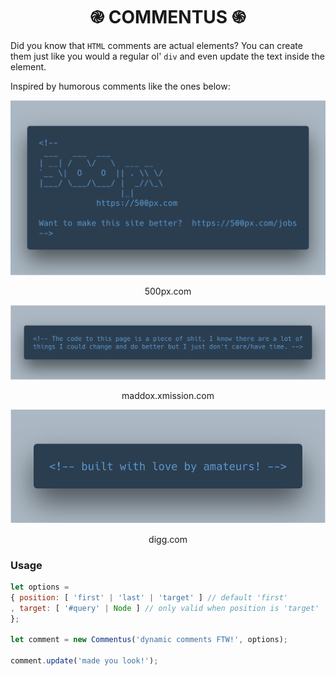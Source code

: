 <h1 align="center">֎ COMMENTUS ֍</h1>  

Did you know that `HTML` comments are actual elements? You can create them just like you would a regular ol' `div` and even update the text inside the element. 

Inspired by humorous comments like the ones below:

<div align="center"> 
  <img src="docs/500px.png" width="600" height="auto">
  <p>500px.com</p>
  <img src="docs/maddox.png" width="600" height="auto">
  <p>maddox.xmission.com</p>
  <img src="docs/digg.png" width="600" height="auto">
  <p>digg.com</p>
</div>

### Usage
```javascript
let options =
{ position: [ 'first' | 'last' | 'target' ] // default 'first'
, target: [ '#query' | Node ] // only valid when position is 'target'
};

let comment = new Commentus('dynamic comments FTW!', options);

comment.update('made you look!');
```